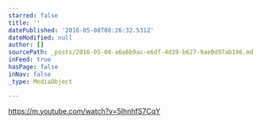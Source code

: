 ```yaml
---
starred: false
title: ''
datePublished: '2016-05-08T08:26:32.531Z'
dateModified: null
author: []
sourcePath: _posts/2016-05-08-a6a6b9ac-e6df-4d39-b627-9ae0d97ab186.md
inFeed: true
hasPage: false
inNav: false
_type: MediaObject

---
```

https://m.youtube.com/watch?v=5IhnhfS7CqY